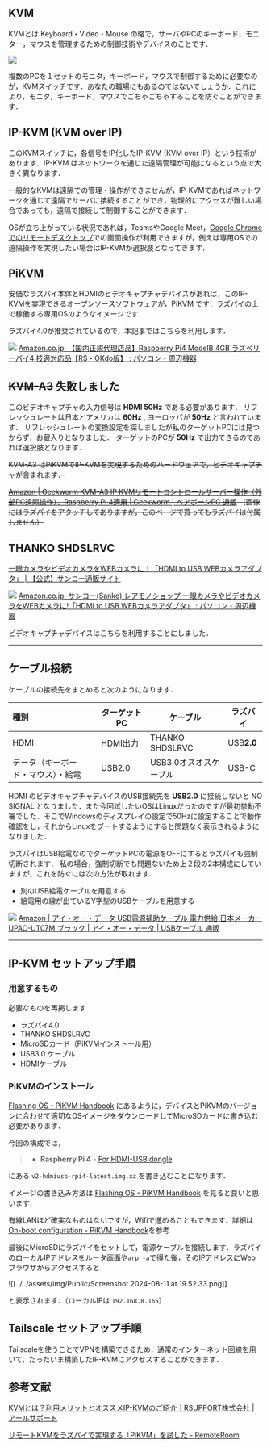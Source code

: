 ## KVM

KVMとは Keyboard・Video・Mouse の略で，サーバやPCのキーボード，モニター，マウスを管理するための制御技術やデバイスのことです．

![](https://assets.st-note.com/img/1705277680873-KRbVgh9qdB.jpg?width=1200)

複数のPCを１セットのモニタ，キーボード，マウスで制御するために必要なのが，KVMスイッチです．あなたの職場にもあるのではないでしょうか．これにより，モニタ，キーボード，マウスでごちゃごちゃすることを防ぐことができます．

## IP-KVM (KVM over IP)

このKVMスイッチに，各信号をIP化したIP-KVM (KVM over IP）という技術があります．IP-KVM はネットワークを通じた遠隔管理が可能になるという点で大きく異なります．

一般的なKVMは遠隔での管理・操作ができませんが，IP-KVMであればネットワークを通じて遠隔でサーバに接続することができ，物理的にアクセスが難しい場合であっても，遠隔で接続して制御することができます．

OSが立ち上がっている状況であれば，TeamsやGoogle Meet，[Google Chromeでのリモートデスクトップ](https://support.google.com/chrome/answer/1649523?hl=ja&co=GENIE.Platform%3DDesktop)での画面操作が利用できますが，例えば専用OSでの遠隔操作を実現したい場合はIP-KVMが選択肢となってきます．

## PiKVM

安価なラズパイ本体とHDMIのビデオキャプチャデバイスがあれば，このIP-KVMを実現できるオープンソースソフトウェアが，PiKVM です．ラズパイの上で稼働する専用OSのようなイメージです．

ラズパイ4.0が推奨されているので，本記事ではこちらを利用します．

![](https://m.media-amazon.com/images/I/51ETv8Le3nL._AC_.jpg)
[Amazon.co.jp: 【国内正規代理店品】Raspberry Pi4 ModelB 4GB ラズベリーパイ4 技適対応品【RS・OKdo版】 : パソコン・周辺機器](https://amzn.asia/d/aBj2KvR)


## ~~KVM-A3~~ 失敗しました

このビデオキャプチャの入力信号は **HDMI 50Hz** である必要があります．
リフレッシュレートは日本とアメリカは **60Hz** , ヨーロッパが **50Hz** と言われています．
リフレッシュレートの変換設定を探しましたが私のターゲットPCには見つからず，お蔵入りとなりました．
ターゲットのPCが **50Hz** で出力できるのであれば選択肢となります．

~~KVM-A3 はPiKVMでIP-KVMを実現するためのハードウェアで，ビデオキャプチャが含まれます．~~

~~[Amazon | Geekworm KVM-A3 IP KVMリモートコントロールサーバー操作（外部PC遠隔操作）、Raspberry Pi 4適用 | Geekworm | ベアボーンPC 通販](https://amzn.asia/d/2qqM83O)
（画像にはラズパイをアタッチしてありますが，このページで買ってもラズパイは付属しません）~~

## THANKO SHDSLRVC

[一眼カメラやビデオカメラをWEBカメラに！「HDMI to USB WEBカメラアダプタ」 | 【公式】サンコー通販サイト](https://www.thanko.jp/view/item/000000003615)

![](https://m.media-amazon.com/images/I/61OzbprGOnL._AC_SX679_.jpg)
[Amazon.co.jp: サンコー(Sanko) レアモノショップ 一眼カメラやビデオカメラをWEBカメラに!「HDMI to USB WEBカメラアダプタ」 : パソコン・周辺機器](https://amzn.asia/d/4fe105g)

ビデオキャプチャデバイスはこちらを利用することにしました．

---

## ケーブル接続

ケーブルの接続先をまとめると次のようになります．

| 種別                | ターゲットPC | ケーブル            | ラズパイ       |
| :---------------- | ------- | --------------- | ---------- |
| HDMI              | HDMI出力  | THANKO SHDSLRVC | USB**2.0** |
| データ（キーボード・マウス）・給電 | USB2.0  | USB3.0オスオスケーブル  | USB-C      |
HDMI のビデオキャプチャデバイスのUSB接続先を **USB2.0** に接続しないと NO SIGNAL となりました．また今回試したいOSはLinuxだったのですが最初挙動不審でした．そこでWindowsのディスプレイの設定で50Hzに設定することで動作確認をし，それからLinuxをブートするようにすると問題なく表示されるようになりました．

ラズパイはUSB給電なのでターゲットPCの電源をOFFにするとラズパイも強制切断されます．
私の場合，強制切断でも問題ないため上２段の2本構成にしていますが，これを防ぐには次の方法が取れます．
 - 別のUSB給電ケーブルを用意する
 - 給電用の線が出ているY字型のUSBケーブルを用意する

![](https://m.media-amazon.com/images/I/71z8gLK081L._AC_SX679_.jpg)
[Amazon | アイ・オー・データ USB電源補助ケーブル 電力供給 日本メーカー UPAC-UT07M ブラック | アイ・オー・データ | USBケーブル 通販](https://amzn.asia/d/36S5MOd)


---

## IP-KVM セットアップ手順

### 用意するもの
必要なものを再掲します
- ラズパイ4.0
- THANKO SHDSLRVC
- MicroSDカード（PiKVMインストール用）
- USB3.0 ケーブル
- HDMIケーブル

### PiKVMのインストール

[Flashing OS - PiKVM Handbook](https://docs.pikvm.org/flashing_os/) にあるように，デバイスとPiKVMのバージョンに合わせて適切なOSイメージをダウンロードしてMicroSDカードに書き込む必要があります．

今回の構成では， 
>- **Raspberry Pi 4**
    - [For HDMI-USB dongle](https://files.pikvm.org/images/v2-hdmiusb-rpi4-latest.img.xz)

にある `v2-hdmiusb-rpi4-latest.img.xz` を書き込むことになります．

イメージの書き込み方法は [Flashing OS - PiKVM Handbook](https://docs.pikvm.org/flashing_os/#using-linux-cli-advanced-users) を見ると良いと思います．

有線LANほど確実なものはないですが，Wifiで進めることもできます．詳細は[On-boot configuration - PiKVM Handbook](https://docs.pikvm.org/on_boot_config/)を参考

最後にMicroSDにラズパイをセットして，電源ケーブルを接続します．ラズパイのローカルIPアドレスをルータ画面や`arp -a`で得た後，そのIPアドレスにWebブラウザからアクセスすると

![[../../assets/img/Public/Screenshot 2024-08-11 at 19.52.33.png]]

と表示されます．（ローカルIPは `192.168.8.165`）


## Tailscale セットアップ手順

Tailscaleを使うことでVPNを構築できるため，通常のインターネット回線を用いて，たったいま構築したIP-KVMにアクセスすることができます．



## 参考文献
[KVMとは？利用メリットとオススメIP-KVMのご紹介｜RSUPPORT株式会社 | アールサポート](https://note.com/rsupport/n/nb7fc5f665602)

[リモートKVMをラズパイで実現する「PiKVM」を試した - RemoteRoom](https://remoteroom.jp/diary/2021-12-19/)
